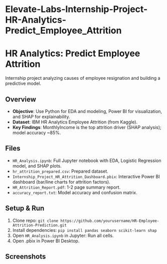 # Elevate-Labs-Internship-Project-HR-Analytics-Predict_Employee_Attrition

# HR Analytics: Predict Employee Attrition

Internship project analyzing causes of employee resignation and building a predictive model.

## Overview
- **Objective**: Use Python for EDA and modeling, Power BI for visualization, and SHAP for explainability.
- **Dataset**: IBM HR Analytics Employee Attrition (from Kaggle).
- **Key Findings**: MonthlyIncome is the top attrition driver (SHAP analysis); model accuracy ~85%.

## Files
- `HR_Analysis.ipynb`: Full Jupyter notebook with EDA, Logistic Regression model, and SHAP plots.
- `hr_attrition_prepared.csv`: Prepared dataset.
- `Internship_Project_HR_Attrition_Dashboard.pbix`: Interactive Power BI dashboard (bar/line charts for attrition factors).
- `HR_Attrition_Report.pdf`: 1-2 page summary report.
- `accuracy_report.txt`: Model accuracy and confusion matrix.

## Setup & Run
1. Clone repo: `git clone https://github.com/yourusername/HR-Employee-Attrition-Prediction.git`
2. Install dependencies: `pip install pandas seaborn scikit-learn shap`
3. Open `HR_Analysis.ipynb` in Jupyter: Run all cells.
4. Open .pbix in Power BI Desktop.

## Screenshots
<image-card alt="Bar Chart" src="screenshots/1. Bar Chart.png" ></image-card>
<image-card alt="Line Chart" src="screenshots/2. Line Chart.png" ></image-card>
<image-card alt="Dashboard" src="screenshots/3. Dashboard.png" ></image-card>
<image-card alt="SHAP Plot" src="screenshots/SHAP.png" ></image-card>
